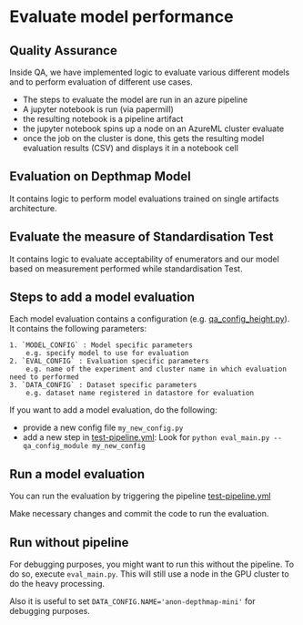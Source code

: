 # Evaluate model performance

## Quality Assurance

Inside QA, we have implemented logic to evaluate various different models and to perform evaluation of different use cases.

- The steps to evaluate the model are run in an azure pipeline
- A jupyter notebook is run (via papermill)
- the resulting notebook is a pipeline artifact
- the jupyter notebook spins up a node on an AzureML cluster evaluate
- once the job on the cluster is done, this gets the resulting model evaluation results (CSV) and displays it in a notebook cell

## Evaluation on Depthmap Model

It contains logic to perform model evaluations trained on single artifacts architecture.

## Evaluate the measure of Standardisation Test

It contains logic to evaluate acceptability of enumerators and our model based on measurement performed while standardisation Test.

## Steps to add a model evaluation

Each model evaluation contains a configuration (e.g. [qa_config_height.py](./eval_depthmap_models/src/qa_config_height.py)). It contains the following parameters:

    1. `MODEL_CONFIG` : Model specific parameters
        e.g. specify model to use for evaluation
    2. `EVAL_CONFIG` : Evaluation specific parameters
        e.g. name of the experiment and cluster name in which evaluation need to performed
    3. `DATA_CONFIG` : Dataset specific parameters
        e.g. dataset name registered in datastore for evaluation

If you want to add a model evaluation, do the following:
- provide a new config file `my_new_config.py`
- add a new step in [test-pipeline.yml](./test-pipeline.yml): Look for `python eval_main.py --qa_config_module my_new_config`

## Run a model evaluation

You can run the evaluation by triggering the pipeline [test-pipeline.yml](./test-pipeline.yml)

Make necessary changes and commit the code to run the evaluation.

## Run without pipeline

For debugging purposes, you might want to run this without the pipeline.
To do so, execute `eval_main.py`.
This will still use a node in the GPU cluster to do the heavy processing.

Also it is useful to set `DATA_CONFIG.NAME='anon-depthmap-mini'` for debugging purposes.
